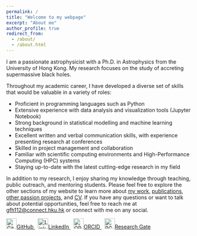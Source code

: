 ```yaml
---
permalink: /
title: "Welcome to my webpage"
excerpt: "About me"
author_profile: true
redirect_from: 
  - /about/
  - /about.html
---
```


I am a passionate astrophysicist with a Ph.D. in Astrophysics from the University of Hong Kong. My research focuses on the study of accreting supermassive black holes. 

Throughout my academic career, I have developed a diverse set of skills that would be valuable in a variety of roles:
- Proficient in programming languages such as Python
- Extensive experience with data analysis and visualization tools (Jupyter Notebook)
- Strong background in statistical modelling and machine learning techniques
- Excellent written and verbal communication skills, with experience presenting research at conferences
- Skilled in project management and collaboration
- Familiar with scientific computing environments and High-Performance Computing (HPC) systems
- Staying up-to-date with the latest cutting-edge research in my field


In addition to my research, I enjoy sharing my knowledge through teaching, public outreach, and mentoring students. 
Please feel free to explore the other sections of my website to learn more about [my work](https://gfh112.github.io/Lars/theory), [publications](https://gfh112.github.io/Lars/publications), [other passion projects](https://gfh112.github.io/Lars/portfolio/), and [CV](https://gfh112.github.io/Lars/cv/). If you have any questions or want to talk about potential opportunities, feel free to reach me at gfh112@connect.hku.hk or connect with me on any social.


<p>
  <a href="https://github.com/gfh112/">
    <img src="https://github.githubassets.com/images/modules/logos_page/GitHub-Mark.png" alt="GitHub" style="height: 2em;">GitHub
  </a>
  &nbsp;
  <a href="https://www.linkedin.com/in/lars-lund/">
    <img src="https://static.licdn.com/sc/h/al2o9zrvru7aqj8e1x2rzsrca" alt="LinkedIn" style="height: 2em;">LinkedIn
  </a>
  &nbsp;
  <a href="https://orcid.org/0000-0003-4256-7059">
    <img src="https://commons.wikimedia.org/wiki/File:ORCID_iD.svg" alt="ORCID" style="height: 2em;">ORCID
  </a>
  &nbsp;
  <a href="https://www.researchgate.net/profile/Lars-Thomsen-8">
    <img src="https://commons.wikimedia.org/wiki/File:ResearchGate_icon_SVG.svg" alt="RG" style="height: 2em;">Research Gate
  </a>
</p>
